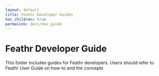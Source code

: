 ```yaml
---
layout: default
title: Feathr Developer Guides
has_children: true
permalink: docs/dev_guide
---
```

# Feathr Developer Guide

This folder includes guides for Feathr developers. Users should refer to Feathr User Guide on how-to and the concepts